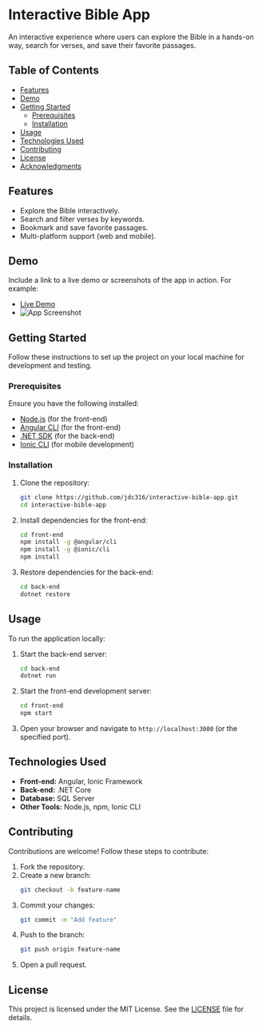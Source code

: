 # Interactive Bible App

An interactive experience where users can explore the Bible in a hands-on way, search for verses, and save their favorite passages.

## Table of Contents
- [Features](#features)
- [Demo](#demo)
- [Getting Started](#getting-started)
  - [Prerequisites](#prerequisites)
  - [Installation](#installation)
- [Usage](#usage)
- [Technologies Used](#technologies-used)
- [Contributing](#contributing)
- [License](#license)
- [Acknowledgments](#acknowledgments)

## Features
- Explore the Bible interactively.
- Search and filter verses by keywords.
- Bookmark and save favorite passages.
- Multi-platform support (web and mobile).

## Demo
Include a link to a live demo or screenshots of the app in action. For example:
- [Live Demo](https://example.com)
- ![App Screenshot](https://via.placeholder.com/800x400)

## Getting Started
Follow these instructions to set up the project on your local machine for development and testing.

### Prerequisites
Ensure you have the following installed:
- [Node.js](https://nodejs.org/) (for the front-end)
- [Angular CLI](https://angular.dev/tools/cli/setup-local#example-1) (for the front-end)
- [.NET SDK](https://dotnet.microsoft.com/) (for the back-end)
- [Ionic CLI](https://ionicframework.com/docs/cli) (for mobile development)

### Installation
1. Clone the repository:
   ```bash
   git clone https://github.com/jdc316/interactive-bible-app.git
   cd interactive-bible-app
   ```

2. Install dependencies for the front-end:
   ```bash
   cd front-end
   npm install -g @angular/cli
   npm install -g @ionic/cli
   npm install
   ```

3. Restore dependencies for the back-end:
   ```bash
   cd back-end
   dotnet restore
   ```

## Usage
To run the application locally:
1. Start the back-end server:
   ```bash
   cd back-end
   dotnet run
   ```
2. Start the front-end development server:
   ```bash
   cd front-end
   npm start
   ```
3. Open your browser and navigate to `http://localhost:3000` (or the specified port).

## Technologies Used
- **Front-end:** Angular, Ionic Framework
- **Back-end:** .NET Core
- **Database:** SQL Server
- **Other Tools:** Node.js, npm, Ionic CLI

## Contributing
Contributions are welcome! Follow these steps to contribute:
1. Fork the repository.
2. Create a new branch:
   ```bash
   git checkout -b feature-name
   ```
3. Commit your changes:
   ```bash
   git commit -m "Add feature"
   ```
4. Push to the branch:
   ```bash
   git push origin feature-name
   ```
5. Open a pull request.

## License
This project is licensed under the MIT License. See the [LICENSE](LICENSE) file for details.
